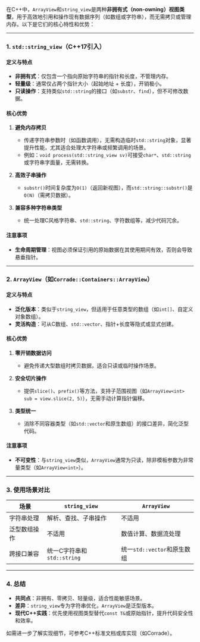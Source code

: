 在C++中，`ArrayView`和`string_view`是两种**非拥有式（non-owning）视图类型**，用于高效地引用和操作现有数据序列（如数组或字符串），而无需拷贝或管理内存。以下是它们的核心特性和优势：

---

### **1. `std::string_view`（C++17引入）**
#### **定义与特点**
- **非拥有式**：仅包含一个指向原始字符串的指针和长度，不管理内存。
- **轻量级**：通常仅占两个指针大小（起始地址 + 长度），开销极小。
- **只读操作**：支持类似`std::string`的接口（如`substr`、`find`），但不可修改数据。

#### **核心优势**
1. **避免内存拷贝**  
   - 传递字符串参数时（如函数调用），无需构造临时`std::string`对象，显著提升性能，尤其适合处理大字符串或频繁调用的场景。
   - 例如：`void process(std::string_view sv)`可接受`char*`、`std::string`或字符串字面量，无需转换。

2. **高效子串操作**  
   - `substr()`时间复杂度为`O(1)`（返回新视图），而`std::string::substr()`是`O(N)`（需拷贝数据）。

3. **兼容多种字符串类型**  
   - 统一处理C风格字符串、`std::string`、字符数组等，减少代码冗余。

#### **注意事项**
- **生命周期管理**：视图必须保证引用的原始数据在其使用期间有效，否则会导致悬垂指针。

---

### **2. `ArrayView`（如`Corrade::Containers::ArrayView`）**
#### **定义与特点**
- **泛化版本**：类似于`string_view`，但适用于任意类型的数组（如`int[]`、自定义对象数组）。
- **灵活构造**：可从C数组、`std::vector`、指针+长度等隐式或显式创建。

#### **核心优势**
1. **零开销数据访问**  
   - 避免传递大型数组时拷贝数据，适合只读或临时操作场景。

2. **安全切片操作**  
   - 提供`slice()`、`prefix()`等方法，支持子范围视图（如`ArrayView<int> sub = view.slice(2, 5)`），无需手动计算指针偏移。

3. **类型统一**  
   - 消除不同容器类型（如`std::vector`和原生数组）的接口差异，简化泛型代码。

#### **注意事项**
- **不可变性**：与`string_view`类似，`ArrayView`通常为只读，除非模板参数为非常量类型（如`ArrayView<int>`）。

---

### **3. 使用场景对比**
| **场景**               | **`string_view`**                          | **`ArrayView`**                          |
|------------------------|--------------------------------------------|------------------------------------------|
| 字符串处理             | 解析、查找、子串操作             | 不适用                                   |
| 泛型数组操作           | 不适用                                     | 数值计算、数据流处理                |
| 跨接口兼容             | 统一C字符串和`std::string`       | 统一`std::vector`和原生数组         |

---

### **4. 总结**
- **共同点**：非拥有、零拷贝、轻量级，适合性能敏感场景。
- **差异**：`string_view`专为字符串优化，`ArrayView`是泛型版本。
- **现代C++实践**：优先使用视图类型替代`const T&`或原始指针，提升代码安全性和效率。

如需进一步了解实现细节，可参考C++标准文档或库实现（如Corrade）。
